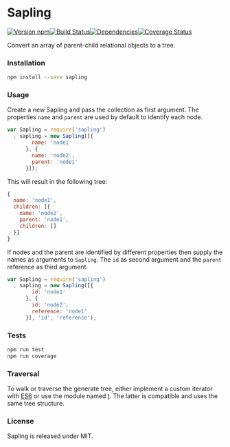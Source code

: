 # Sapling

[![Version npm][version]](http://browsenpm.org/package/sapling)[![Build Status][build]](https://travis-ci.org/Moveo/sapling)[![Dependencies][david]](https://david-dm.org/Moveo/sapling)[![Coverage Status][cover]](https://coveralls.io/r/Moveo/sapling?branch=master)

[version]: http://img.shields.io/npm/v/sapling.svg?style=flat-square
[build]: http://img.shields.io/travis/Moveo/sapling/master.svg?style=flat-square
[david]: https://img.shields.io/david/Moveo/sapling.svg?style=flat-square
[cover]: http://img.shields.io/coveralls/Moveo/sapling/master.svg?style=flat-square

Convert an array of parent-child relational objects to a tree.

### Installation

```bash
npm install --save sapling
```

### Usage

Create a new Sapling and pass the collection as first argument. The
properties `name` and `parent` are used by default to identify each node.

```js
var Sapling = require('sapling')
  , sapling = new Sapling([{
        name: 'node1'
      }, {
        name: 'node2',
        parent: 'node1'
      }]);
```

This will result in the following tree:

```js
{
  name: 'node1',
  children: [{
    name: 'node2',
    parent: 'node1',
    children: []
  }]
}
```

If nodes and the parent are identified by different properties then
supply the names as arguments to `Sapling`. The `id` as second argument
and the `parent` reference as third argument.

```js
var Sapling = require('sapling')
  , sapling = new Sapling([{
        id: 'node1'
      }, {
        id: 'node2',
        reference: 'node1'
      }], 'id', 'reference');
```

### Tests

```bash
npm run test
npm run coverage
```

### Traversal

To walk or traverse the generate tree, either implement a custom iterator
with [ES6][es6] or use the module named [t][t]. The latter is compatible
and uses the same tree structure.

[es6]: https://developer.mozilla.org/en-US/docs/Web/JavaScript/Guide/The_Iterator_protocol
[t]: http://www.browsenpm.org/package/t

### License

Sapling is released under MIT.
